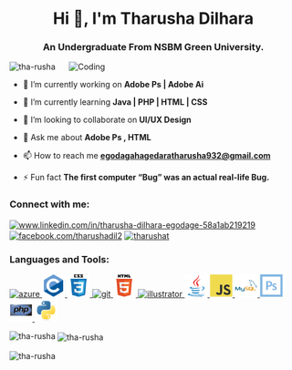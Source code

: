 <h1 align="center">Hi 👋, I'm Tharusha Dilhara</h1>
<h3 align="center">An Undergraduate From NSBM Green University.</h3>
<img align="right" alt="Coding" width="400" src=" https://i.pinimg.com/originals/e4/d3/95/e4d395849317f98f2a418c0e10182b0d.gif">

<p align="left"> <img src="https://komarev.com/ghpvc/?username=tha-rusha&label=Profile%20views&color=0e75b6&style=flat" alt="tha-rusha" /> </p>

- 🔭 I’m currently working on **Adobe Ps | Adobe Ai**

- 🌱 I’m currently learning **Java | PHP | HTML | CSS**

- 👯 I’m looking to collaborate on **UI/UX Design**

- 💬 Ask me about **Adobe Ps , HTML**

- 📫 How to reach me **egodagahagedaratharusha932@gmail.com**

- ⚡ Fun fact **The first computer “Bug” was an actual real-life Bug.**

<h3 align="left">Connect with me:</h3>
<p align="left">
<a href="https://linkedin.com/in/www.linkedin.com/in/tharusha-dilhara-egodage-58a1ab219219" target="blank"><img align="center" src="https://raw.githubusercontent.com/rahuldkjain/github-profile-readme-generator/master/src/images/icons/Social/linked-in-alt.svg" alt="www.linkedin.com/in/tharusha-dilhara-egodage-58a1ab219219" height="30" width="40" /></a>
<a href="https://fb.com/facebook.com/tharushadil2" target="blank"><img align="center" src="https://raw.githubusercontent.com/rahuldkjain/github-profile-readme-generator/master/src/images/icons/Social/facebook.svg" alt="facebook.com/tharushadil2" height="30" width="40" /></a>
<a href="https://instagram.com/tharushat" target="blank"><img align="center" src="https://raw.githubusercontent.com/rahuldkjain/github-profile-readme-generator/master/src/images/icons/Social/instagram.svg" alt="tharushat" height="30" width="40" /></a>
</p>

<h3 align="left">Languages and Tools:</h3>
<p align="left"> <a href="https://azure.microsoft.com/en-in/" target="_blank" rel="noreferrer"> <img src="https://www.vectorlogo.zone/logos/microsoft_azure/microsoft_azure-icon.svg" alt="azure" width="40" height="40"/> </a> <a href="https://www.cprogramming.com/" target="_blank" rel="noreferrer"> <img src="https://raw.githubusercontent.com/devicons/devicon/master/icons/c/c-original.svg" alt="c" width="40" height="40"/> </a> <a href="https://www.w3schools.com/css/" target="_blank" rel="noreferrer"> <img src="https://raw.githubusercontent.com/devicons/devicon/master/icons/css3/css3-original-wordmark.svg" alt="css3" width="40" height="40"/> </a> <a href="https://git-scm.com/" target="_blank" rel="noreferrer"> <img src="https://www.vectorlogo.zone/logos/git-scm/git-scm-icon.svg" alt="git" width="40" height="40"/> </a> <a href="https://www.w3.org/html/" target="_blank" rel="noreferrer"> <img src="https://raw.githubusercontent.com/devicons/devicon/master/icons/html5/html5-original-wordmark.svg" alt="html5" width="40" height="40"/> </a> <a href="https://www.adobe.com/in/products/illustrator.html" target="_blank" rel="noreferrer"> <img src="https://www.vectorlogo.zone/logos/adobe_illustrator/adobe_illustrator-icon.svg" alt="illustrator" width="40" height="40"/> </a> <a href="https://www.java.com" target="_blank" rel="noreferrer"> <img src="https://raw.githubusercontent.com/devicons/devicon/master/icons/java/java-original.svg" alt="java" width="40" height="40"/> </a> <a href="https://developer.mozilla.org/en-US/docs/Web/JavaScript" target="_blank" rel="noreferrer"> <img src="https://raw.githubusercontent.com/devicons/devicon/master/icons/javascript/javascript-original.svg" alt="javascript" width="40" height="40"/> </a> <a href="https://www.mysql.com/" target="_blank" rel="noreferrer"> <img src="https://raw.githubusercontent.com/devicons/devicon/master/icons/mysql/mysql-original-wordmark.svg" alt="mysql" width="40" height="40"/> </a> <a href="https://www.photoshop.com/en" target="_blank" rel="noreferrer"> <img src="https://raw.githubusercontent.com/devicons/devicon/master/icons/photoshop/photoshop-line.svg" alt="photoshop" width="40" height="40"/> </a> <a href="https://www.php.net" target="_blank" rel="noreferrer"> <img src="https://raw.githubusercontent.com/devicons/devicon/master/icons/php/php-original.svg" alt="php" width="40" height="40"/> </a> <a href="https://www.python.org" target="_blank" rel="noreferrer"> <img src="https://raw.githubusercontent.com/devicons/devicon/master/icons/python/python-original.svg" alt="python" width="40" height="40"/> </a> </p>

<p><img align="left" src="https://github-readme-stats.vercel.app/api/top-langs?username=tha-rusha&show_icons=true&locale=en&layout=compact" alt="tha-rusha" /></p>

<p>&nbsp;<img align="center" src="https://github-readme-stats.vercel.app/api?username=tha-rusha&show_icons=true&locale=en" alt="tha-rusha" /></p>

<p><img align="center" src="https://github-readme-streak-stats.herokuapp.com/?user=tha-rusha&" alt="tha-rusha" /></p>
